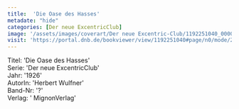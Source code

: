 ```yaml
---
title:  'Die Oase des Hasses'
metadate: "hide"
categories: [Der neue ExcentricClub]
image: '/assets/images/coverart/Der neue Excentric-Club/1192251040_00000010.jpg'
visit: 'https://portal.dnb.de/bookviewer/view/1192251040#page/n0/mode/2up'
---
```

Titel: 'Die Oase des Hasses' <br>
Serie: 'Der neue ExcentricClub' <br>
Jahr: '1926' <br>
AutorIn: 'Herbert Wulfner' <br>
Band-Nr: '?' <br>
Verlag: ' MignonVerlag'
